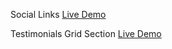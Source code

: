 Social Links [Live Demo](https://hassanarafa-dev.github.io/Front-end-mentor-challenges/social-links-profile-main/)

Testimonials Grid Section [Live Demo](https://hassanarafa-dev.github.io/Front-end-mentor-challenges/Testimonials-grid-section-main/)

